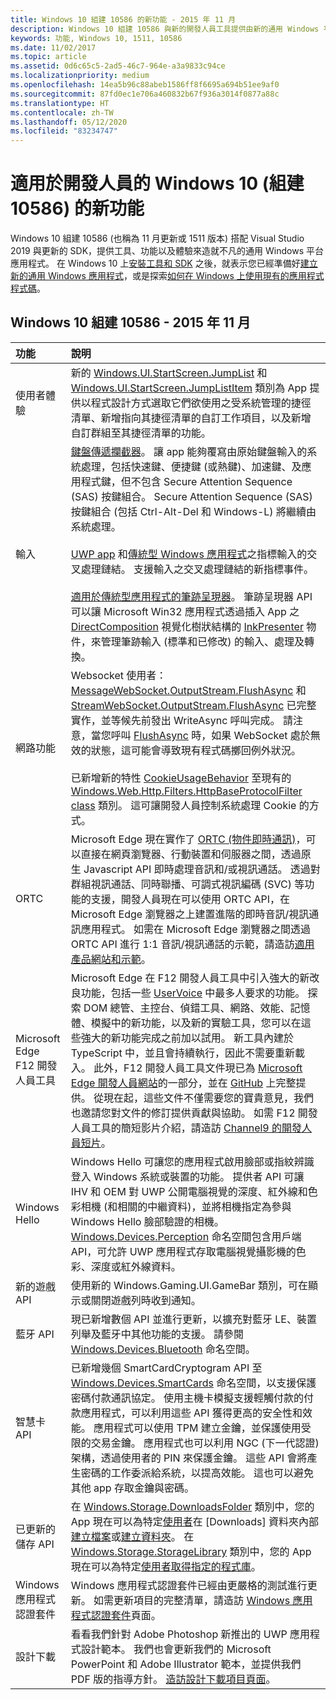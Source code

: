 ```yaml
---
title: Windows 10 組建 10586 的新功能 - 2015 年 11 月
description: Windows 10 組建 10586 與新的開發人員工具提供由新的通用 Windows 平台所提供的工具、功能及體驗。
keywords: 功能, Windows 10, 1511, 10586
ms.date: 11/02/2017
ms.topic: article
ms.assetid: 0d6c65c5-2ad5-46c7-964e-a3a9833c94ce
ms.localizationpriority: medium
ms.openlocfilehash: 14ea5b96c88abeb1586ff8f6695a694b51ee9af0
ms.sourcegitcommit: 87fd0ec1e706a460832b67f936a3014f0877a88c
ms.translationtype: HT
ms.contentlocale: zh-TW
ms.lasthandoff: 05/12/2020
ms.locfileid: "83234747"
---
```

# <a name="whats-new-in-windows-10-for-developers-build-10586"></a>適用於開發人員的 Windows 10 (組建 10586) 的新功能

Windows 10 組建 10586 (也稱為 11 月更新或 1511 版本) 搭配 Visual Studio 2019 與更新的 SDK，提供工具、功能以及體驗來造就不凡的通用 Windows 平台應用程式。 在 Windows 10 上[安裝工具和 SDK](https://developer.microsoft.com/windows/downloads#_blank) 之後，就表示您已經準備好[建立新的通用 Windows 應用程式](../get-started/create-uwp-apps.md)，或是探索[如何在 Windows 上使用現有的應用程式程式碼](../porting/index.md)。

## <a name="windows-10-build-10586---november-2015"></a>Windows 10 組建 10586 - 2015 年 11 月

功能 | 說明
 :---- | :----
 使用者體驗 | 新的 [Windows.UI.StartScreen.JumpList](https://docs.microsoft.com/uwp/api/windows.ui.startscreen) 和 [Windows.UI.StartScreen.JumpListItem](https://docs.microsoft.com/uwp/api/windows.ui.startscreen) 類別為 App 提供以程式設計方式選取它們欲使用之受系統管理的捷徑清單、新增指向其捷徑清單的自訂工作項目，以及新增自訂群組至其捷徑清單的功能。
 輸入 | [鍵盤傳遞攔截器](https://docs.microsoft.com/uwp/api/windows.ui.input.keyboarddeliveryinterceptor)。 讓 app 能夠覆寫由原始鍵盤輸入的系統處理，包括快速鍵、便捷鍵 (或熱鍵)、加速鍵、及應用程式鍵，但不包含 Secure Attention Sequence (SAS) 按鍵組合。 Secure Attention Sequence (SAS) 按鍵組合 (包括 Ctrl-Alt-Del 和 Windows-L) 將繼續由系統處理。 <br /><br />[UWP app](https://docs.microsoft.com/uwp/api/windows.ui.core.corewindow) 和[傳統型 Windows 應用程式](https://docs.microsoft.com/previous-versions/windows/desktop/inputmsg/messages)之指標輸入的交叉處理鏈結。 支援輸入之交叉處理鏈結的新指標事件。 <br /><br />[適用於傳統型應用程式的筆跡呈現器](https://docs.microsoft.com/previous-versions/windows/desktop/input_ink/ink-presenter)。 筆跡呈現器 API 可以讓 Microsoft Win32 應用程式透過插入 App 之 [DirectComposition](https://docs.microsoft.com/windows/desktop/directcomp/directcomposition-portal) 視覺化樹狀結構的 [InkPresenter](https://docs.microsoft.com/uwp/api/Windows.UI.Input.Inking.InkPresenter) 物件，來管理筆跡輸入 (標準和已修改) 的輸入、處理及轉換。
網路功能 | Websocket 使用者：[MessageWebSocket.OutputStream.FlushAsync](https://docs.microsoft.com/uwp/api/windows.storage.streams.datawriter.flushasync) 和 [StreamWebSocket.OutputStream.FlushAsync](https://docs.microsoft.com/uwp/api/windows.storage.streams.datawriter.flushasync) 已完整實作，並等候先前發出 WriteAsync 呼叫完成。 請注意，當您呼叫 [FlushAsync](https://docs.microsoft.com/uwp/api/windows.storage.streams.datawriter.flushasync) 時，如果 WebSocket 處於無效的狀態，這可能會導致現有程式碼擲回例外狀況。 <br /><br />已新增新的特性 [CookieUsageBehavior](https://docs.microsoft.com/uwp/api/windows.web.http.filters.httpbaseprotocolfilter) 至現有的 [Windows.Web.Http.Filters.HttpBaseProtocolFilter class](https://docs.microsoft.com/uwp/api/windows.web.http.filters.httpbaseprotocolfilter) 類別。 這可讓開發人員控制系統處理 Cookie 的方式。
ORTC | Microsoft Edge 現在實作了 [ORTC (物件即時通訊)](https://docs.microsoft.com/previous-versions//mt433097(v=vs.85))，可以直接在網頁瀏覽器、行動裝置和伺服器之間，透過原生 Javascript API 即時處理音訊和/或視訊通話。 透過對群組視訊通話、同時聯播、可調式視訊編碼 (SVC) 等功能的支援，開發人員現在可以使用 ORTC API，在 Microsoft Edge 瀏覽器之上建置進階的即時音訊/視訊通訊應用程式。 如需在 Microsoft Edge 瀏覽器之間透過 ORTC API 進行 1:1 音訊/視訊通話的示範，請造訪[適用產品網站和示範](https://developer.microsoft.com/microsoft-edge/testdrive/demos/ortcdemo)。
Microsoft Edge F12 開發人員工具 | Microsoft Edge 在 F12 開發人員工具中引入強大的新改良功能，包括一些 [UserVoice](https://wpdev.uservoice.com/forums/257854-microsoft-edge-developer) 中最多人要求的功能。 探索 DOM 總管、主控台、偵錯工具、網路、效能、記憶體、模擬中的新功能，以及新的實驗工具，您可以在這些強大的新功能完成之前加以試用。 新工具內建於 TypeScript 中，並且會持續執行，因此不需要重新載入。 此外，F12 開發人員工具文件現已為 [Microsoft Edge 開發人員網站](https://developer.microsoft.com/microsoft-edge)的一部分，並在 [GitHub](https://github.com/MicrosoftEdge/MicrosoftEdge-Documentation) 上完整提供。 從現在起，這些文件不僅需要您的寶貴意見，我們也邀請您對文件的修訂提供貢獻與協助。 如需 F12 開發人員工具的簡短影片介紹，請造訪 [Channel9 的開發人員短片](https://channel9.msdn.com/Blogs/One-Dev-Minute/Microsoft-Edge-F12-tools)。
Windows Hello | Windows Hello 可讓您的應用程式啟用臉部或指紋辨識登入 Windows 系統或裝置的功能。 提供者 API 可讓 IHV 和 OEM 對 UWP 公開電腦視覺的深度、紅外線和色彩相機 (和相關的中繼資料)，並將相機指定為參與 Windows Hello 臉部驗證的相機。 [Windows.Devices.Perception](https://docs.microsoft.com/uwp/api/windows.devices.perception) 命名空間包含用戶端 API，可允許 UWP 應用程式存取電腦視覺攝影機的色彩、深度或紅外線資料。
新的遊戲 API | 使用新的 Windows.Gaming.UI.GameBar 類別，可在顯示或關閉遊戲列時收到通知。
藍牙 API | 現已新增數個 API 並進行更新，以擴充對藍牙 LE、裝置列舉及藍牙中其他功能的支援。 請參閱 [Windows.Devices.Bluetooth](https://docs.microsoft.com/uwp/api/windows.devices.bluetooth) 命名空間。
智慧卡 API | 已新增幾個 SmartCardCryptogram API 至 [Windows.Devices.SmartCards](https://docs.microsoft.com/uwp/api/windows.devices.smartcards) 命名空間，以支援保護密碼付款通訊協定。 使用主機卡模擬支援輕觸付款的付款應用程式，可以利用這些 API 獲得更高的安全性和效能。 應用程式可以使用 TPM 建立金鑰，並保護使用受限的交易金鑰。 應用程式也可以利用 NGC (下一代認證) 架構，透過使用者的 PIN 來保護金鑰。 這些 API 會將產生密碼的工作委派給系統，以提高效能。 這也可以避免其他 app 存取金鑰與密碼。
已更新的儲存 API | 在 [Windows.Storage.DownloadsFolder](https://docs.microsoft.com/uwp/api/windows.storage.downloadsfolder) 類別中，您的 App 現在可以為特定[使用者](https://docs.microsoft.com/uwp/api/windows.system.user)在 \[Downloads\] 資料夾內部[建立檔案](https://docs.microsoft.com/uwp/api/windows.storage.downloadsfolder.createfileforuserasync)或[建立資料夾](https://docs.microsoft.com/uwp/api/windows.storage.downloadsfolder.createfolderforuserasync)。 在 [Windows.Storage.StorageLibrary](https://docs.microsoft.com/uwp/api/windows.storage.storagelibrary) 類別中，您的 App 現在可以為特定[使用者](https://docs.microsoft.com/uwp/api/windows.system.user)[取得指定的程式庫](https://docs.microsoft.com/uwp/api/windows.storage.storagelibrary.getlibraryforuserasync)。
Windows 應用程式認證套件 | Windows 應用程式認證套件已經由更嚴格的測試進行更新。 如需更新項目的完整清單，請造訪 [Windows 應用程式認證套件](https://developer.microsoft.com/windows/develop/app-certification-kit)頁面。
設計下載 | 看看我們針對 Adobe Photoshop 新推出的 UWP 應用程式設計範本。 我們也會更新我們的 Microsoft PowerPoint 和 Adobe Illustrator 範本，並提供我們 PDF 版的指導方針。 [造訪設計下載項目頁面](https://docs.microsoft.com/windows/uwp/design/downloads/index)。